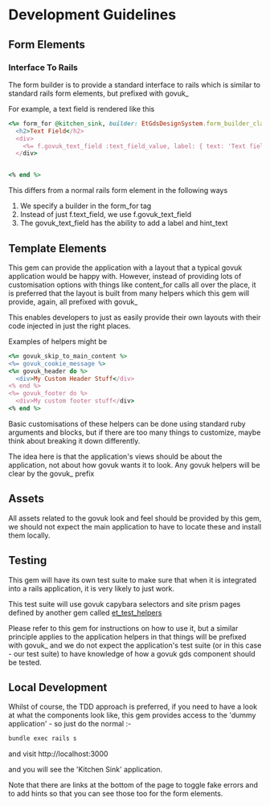 # Development Guidelines

## Form Elements

### Interface To Rails

The form builder is to provide a standard interface to rails which is similar
to standard rails form elements, but prefixed with govuk_

For example, a text field is rendered like this

```ruby
<%= form_for @kitchen_sink, builder: EtGdsDesignSystem.form_builder_class do |f| %>
  <h2>Text Field</h2>
  <div>
    <%= f.govuk_text_field :text_field_value, label: { text: 'Text field value label' }, hint_text: 'Hint text' %>
  </div>


<% end %>
```

This differs from a normal rails form element in the following ways

1. We specify a builder in the form_for tag
2. Instead of just f.text_field, we use f.govuk_text_field
3. The govuk_text_field has the ability to add a label and hint_text

## Template Elements

This gem can provide the application with a layout that a typical govuk
application would be happy with.  However, instead of providing lots of 
customisation options with things like content_for calls all over the place,
it is preferred that the layout is built from many helpers which
this gem will provide, again, all prefixed with govuk_

This enables developers to just as easily provide their own
layouts with their code injected in just the right places.

Examples of helpers might be

```ruby
<%= govuk_skip_to_main_content %>
<%= govuk_cookie_message %>
<%= govuk_header do %>
  <div>My Custom Header Stuff</div>
<% end %>
<%= govuk_footer do %>
  <div>My custom footer stuff</div>
<% end %>

```

Basic customisations of these helpers can be done using
standard ruby arguments and blocks, but if there are
too many things to customize, maybe think about breaking it
down differently.

The idea here is that the application's views should
be about the application, not about how govuk wants it
to look.  Any govuk helpers will be clear by the govuk_ prefix

## Assets

All assets related to the govuk look and feel should be provided
by this gem, we should not expect the main application to 
have to locate these and install them locally.

## Testing

This gem will have its own test suite to make sure that
when it is integrated into a rails application, it is very
likely to just work.

This test suite will use govuk capybara selectors and site prism pages defined by
another gem called [et_test_helpers](https://github.com/hmcts/et_test_helpers)

Please refer to this gem for instructions on how to use it, but
a similar principle applies to the application helpers in that 
things will be prefixed with govuk_ and we do not expect the application's
test suite (or in this case - our test suite) to have knowledge of
how a govuk gds component should be tested.

## Local Development

Whilst of course, the TDD approach is preferred, if you need to have
a look at what the components look like, this gem provides
access to the 'dummy application' - so just do the normal :-

```bash
bundle exec rails s
```

and visit http://localhost:3000

and you will see the 'Kitchen Sink' application.

Note that there are links at the bottom of the page to toggle 
fake errors and to add hints so that you can see those too for the form
elements.

